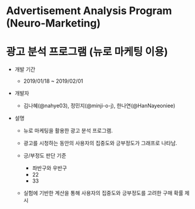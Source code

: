 # Advertisement Analysis Program (Neuro-Marketing)
# 광고 분석 프로그램 (뉴로 마케팅 이용)


* 개발 기간

  - 2019/01/18 ~ 2019/02/01
  


* 개발자

  - 김나혜(@nahye03), 정민지(@minji-o-j), 한나연(@HanNayeoniee)
  
  

* 설명

  - 뉴로 마케팅을 활용한 광고 분석 프로그램.
  
  - 광고를 시청하는 동안의 사용자의 집중도와 긍부정도가 그래프로 나타남.
  
  - 긍/부정도 판단 기준
    - 좌반구와 우반구
    - 22
    - 33
  
  - 실험에 기반한 계산을 통해 사용자의 집중도와 긍부정도를 고려한 구매 확률 제시
